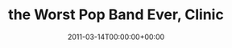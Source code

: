 ---
templateKey: event
guid: 0895c6dd-6eab-11ea-99c5-002590d1d1b0
date: 2011-03-14T00:00:00+00:00
eventTime: 'none'
title: the Worst Pop Band Ever, Clinic
artist: the Worst Pop Band Ever
city: North Battleford, SK
venue: Clinic
group: The Worst Pop Band Ever
---